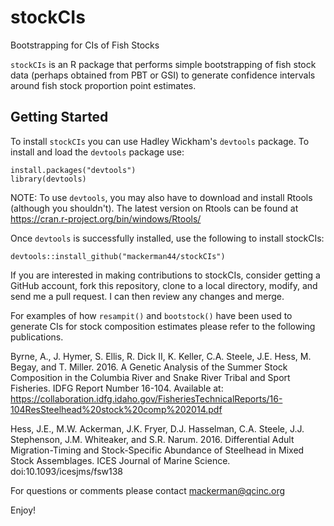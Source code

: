 # stockCIs
Bootstrapping for CIs of Fish Stocks

`stockCIs` is an R package that performs simple bootstrapping of fish stock data (perhaps obtained from PBT or GSI) to generate confidence intervals around fish stock proportion point estimates. 

## Getting Started

To install `stockCIs` you can use Hadley Wickham's `devtools` package. To install and load the `devtools` package use:
```
install.packages("devtools")
library(devtools)
```
NOTE: To use `devtools`, you may also have to download and install Rtools (although you shouldn't). The latest version on Rtools can be found at
https://cran.r-project.org/bin/windows/Rtools/

Once `devtools` is successfully installed, use the following to install stockCIs:
```
devtools::install_github("mackerman44/stockCIs")
```

If you are interested in making contributions to stockCIs, consider getting a GitHub account, fork this repository, clone to a local directory, modify, and send me a pull request. I can then review any changes and merge.

For examples of how `resampit()` and `bootstock()` have been used to generate CIs for stock composition estimates please refer to the following publications.

Byrne, A., J. Hymer, S. Ellis, R. Dick II, K. Keller, C.A. Steele, J.E. Hess, M. Begay, and T. Miller. 2016. A Genetic Analysis of the Summer Stock Composition in the Columbia River and Snake River Tribal and Sport Fisheries. IDFG Report Number 16-104. Available at: https://collaboration.idfg.idaho.gov/FisheriesTechnicalReports/16-104ResSteelhead%20stock%20comp%202014.pdf

Hess, J.E., M.W. Ackerman, J.K. Fryer, D.J. Hasselman, C.A. Steele, J.J. Stephenson, J.M. Whiteaker, and S.R. Narum. 2016. Differential Adult Migration-Timing and Stock-Specific Abundance of Steelhead in Mixed Stock Assemblages. ICES Journal of Marine Science. doi:10.1093/icesjms/fsw138

For questions or comments please contact mackerman@qcinc.org

Enjoy!
